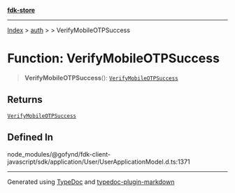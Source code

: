 [**fdk-store**](../../../README.md)
***

[Index](../../../API.md) > [auth](../../README.md) > [<internal>](../README.md) > VerifyMobileOTPSuccess

# Function: VerifyMobileOTPSuccess

> **VerifyMobileOTPSuccess**(): [`VerifyMobileOTPSuccess`](../type-aliases/type-alias.VerifyMobileOTPSuccess.md)

## Returns

[`VerifyMobileOTPSuccess`](../type-aliases/type-alias.VerifyMobileOTPSuccess.md)

## Defined In

node\_modules/@gofynd/fdk-client-javascript/sdk/application/User/UserApplicationModel.d.ts:1371

***
Generated using [TypeDoc](https://typedoc.org/) and [typedoc-plugin-markdown](https://www.npmjs.com/package/typedoc-plugin-markdown)

